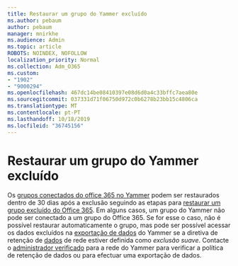 ```yaml
---
title: Restaurar um grupo do Yammer excluído
ms.author: pebaum
author: pebaum
manager: mnirkhe
ms.audience: Admin
ms.topic: article
ROBOTS: NOINDEX, NOFOLLOW
localization_priority: Normal
ms.collection: Adm_O365
ms.custom:
- "1902"
- "9000294"
ms.openlocfilehash: 467dc14be08410397e08d6d0a4c33bffc7aea80e
ms.sourcegitcommit: 037331d71f06750d972c0b6278b23bb15c4806ca
ms.translationtype: MT
ms.contentlocale: pt-PT
ms.lasthandoff: 10/18/2019
ms.locfileid: "36745156"
---
```

# <a name="restore-a-deleted-yammer-group"></a>Restaurar um grupo do Yammer excluído

Os [grupos conectados do office 365 no Yammer](https://docs.microsoft.com/yammer/manage-yammer-groups/yammer-and-office-365-groups) podem ser restaurados dentro de 30 dias após a exclusão seguindo as etapas para [restaurar um grupo excluído do Office 365](https://docs.microsoft.com/office365/admin/create-groups/restore-deleted-group).
Em alguns casos, um grupo do Yammer não pode ser conectado a um grupo do Office 365. Se for esse o caso, não é possível restaurar automaticamente o grupo, mas pode ser possível acessar os dados excluídos na [exportação de dados](https://docs.microsoft.com/yammer/manage-security-and-compliance/export-yammer-enterprise-data) do Yammer se a diretiva de retenção de [dados](https://docs.microsoft.com/yammer/manage-security-and-compliance/manage-data-compliance) de rede estiver definida como *exclusão suave*. Contacte o [administrador verificado](https://docs.microsoft.com/yammer/manage-yammer-users/manage-yammer-admins) para a rede do Yammer para verificar a política de retenção de dados ou para efectuar uma exportação de dados.
